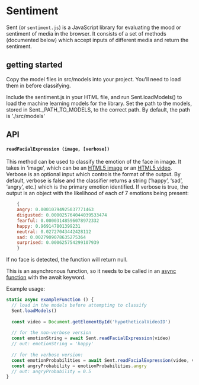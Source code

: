 # Sentiment

Sent (or `sentiment.js`) is a JavaScript library for evaluating the mood or sentiment of media in the browser. It consists of a set of methods (documented below) which accept inputs of different media and return the sentiment. 

## getting started

Copy the model files in src/models into your project. You'll need to load them in before classifying. 

Include the sentiment.js in your HTML file, and run Sent.loadModels() to load the machine learning models for the library. Set the path to the models, stored in Sent._PATH_TO_MODELS, to the correct path. By default, the path is './src/models'

## API

#### `readFacialExpression (image, [verbose])`

This method can be used to classify the emotion of the face in image. It takes in ‘image’, which can be an [HTML5 image](https://developer.mozilla.org/en-US/docs/Web/HTML/Element/img) or an [HTML5 video](https://developer.mozilla.org/en-US/docs/Web/HTML/Element/video). Verbose is an optional input which controls the format of the output. By default, verbose is false and the classifier returns a string (‘happy’, ‘sad’, ‘angry’, etc.) which is the primary emotion identified. If verbose is true, the output is an object with the likelihood of each of 7 emotions being present:

```js
	{
    angry: 0.00010794925037771463
    disgusted: 0.000025764044039533474
    fearful: 0.00003148596078972332
    happy: 0.969147801399231
    neutral: 0.02727043442428112
    sad: 0.0027909078635275364
    surprised: 0.000625754299107939
	}
```
If no face is detected, the function will return null.

This is an asynchronous function, so it needs to be called in an [async function](https://developer.mozilla.org/en-US/docs/Web/JavaScript/Reference/Statements/async_function) with the await keyword. 

Example usage: 
```js
static async exampleFunction () {
  // load in the models before attempting to classify
  Sent.loadModels()
  
  const video = Document.getElementById('hypotheticalVideoID')
 
  // for the non-verbose version
  const emotionString = await Sent.readFacialExpression(video)
  // out: emotionString = 'happy'
 
  // for the verbose version:
  const emotionProbabilities = await Sent.readFacialExpression(video, verbose = true)
  const angryProbability = emotionProbabilities.angry
  // out: angryProbability = 0.5
}
```
